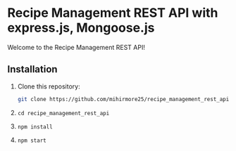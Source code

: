 # Recipe Management REST API with express.js, Mongoose.js

Welcome to the Recipe Management REST API!

## Installation

1. Clone this repository:

    ```bash
    git clone https://github.com/mihirmore25/recipe_management_rest_api.git

    ```

2. `cd recipe_management_rest_api`

3. `npm install`

4. `npm start`
